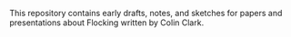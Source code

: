 This repository contains early drafts, notes, and sketches for papers and presentations about Flocking written by Colin Clark.
